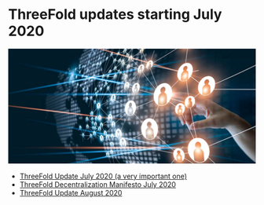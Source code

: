 # ThreeFold updates starting July 2020

![](img/information_cloud.png)

- <a href="ThreeFold update doc July 2020.pdf">ThreeFold Update July 2020 (a very important one)</a>
- [ThreeFold Decentralization Manifesto July 2020](decentralization_manifesto)
- [ThreeFold Update August 2020](threefold_update_aug2020)
<!-- - [ThreeFold Update September 2020](threefold_update_sep2020) -->
<!-- - [ThreeFold Update October 2020](threefold_update_oct2020) -->
<!-- - [ThreeFold Update November 2020](threefold_update_nov2020) -->
<!-- - [ThreeFold Update New Year 2021](threefold_update_jan2021) -->

<!-- MISSING ALL THESE UPDATES, NEED TO ADD -->

